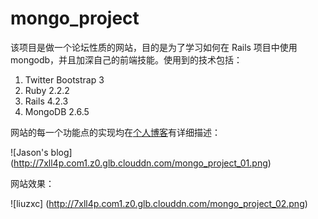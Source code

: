 # mongo_project

该项目是做一个论坛性质的网站，目的是为了学习如何在 Rails 项目中使用 mongodb，并且加深自己的前端技能。使用到的技术包括：

1. Twitter Bootstrap 3
2. Ruby 2.2.2
3. Rails 4.2.3
4. MongoDB 2.6.5

网站的每一个功能点的实现均在[个人博客](http://liuzxc.github.io/articles/)有详细描述：

![Jason's blog]
(http://7xll4p.com1.z0.glb.clouddn.com/mongo_project_01.png)

网站效果：

![liuzxc]
(http://7xll4p.com1.z0.glb.clouddn.com/mongo_project_02.png)


